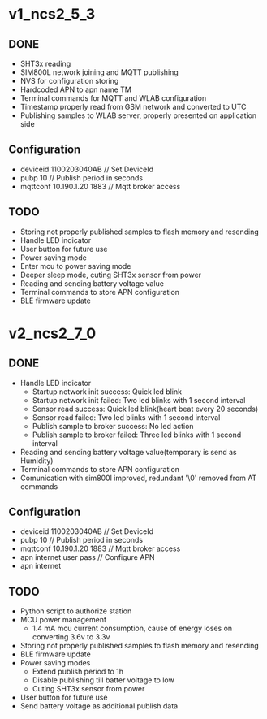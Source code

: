 # v1_ncs2_5_3

## DONE
* SHT3x reading
* SIM800L network joining and MQTT publishing
* NVS for configuration storing
* Hardcoded APN to apn name TM
* Terminal commands for MQTT and WLAB configuration
* Timestamp properly read from GSM network and converted to UTC
* Publishing samples to WLAB server, properly presented on application side

## Configuration
  * deviceid 1100203040AB       // Set DeviceId
  * pubp 10                     // Publish period in seconds
  * mqttconf 10.190.1.20 1883   // Mqtt broker access
  
## TODO
* Storing not properly published samples to flash memory and resending
* Handle LED indicator
* User button for future use
* Power saving mode
* Enter mcu to power saving mode
* Deeper sleep mode, cuting SHT3x sensor from power
* Reading and sending battery voltage value
* Terminal commands to store APN configuration
* BLE firmware update

# v2_ncs2_7_0

## DONE
* Handle LED indicator
  * Startup network init success: Quick led blink
  * Startup network init failed: Two led blinks with 1 second interval
  * Sensor read success: Quick led blink(heart beat every 20 seconds)
  * Sensor read failed: Two led blinks with 1 second interval
  * Publish sample to broker success: No led action
  * Publish sample to broker failed: Three led blinks with 1 second interval
* Reading and sending battery voltage value(temporary is send as Humidity)
* Terminal commands to store APN configuration
* Comunication with sim800l improved, redundant '\0' removed from AT commands

## Configuration
  * deviceid 1100203040AB       // Set DeviceId
  * pubp 10                     // Publish period in seconds
  * mqttconf 10.190.1.20 1883   // Mqtt broker access
  * apn internet user pass      // Configure APN
  * apn internet
  
## TODO
* Python script to authorize station
* MCU power management
  * 1.4 mA mcu current consumption, cause of energy loses on converting 3.6v to 3.3v
* Storing not properly published samples to flash memory and resending
* BLE firmware update
* Power saving modes
  * Extend publish period to 1h
  * Disable publishing till batter voltage to low
  * Cuting SHT3x sensor from power
* User button for future use
* Send battery voltage as additional publish data
